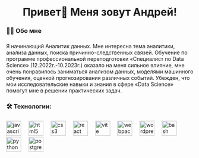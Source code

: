 
###

<h1 align="center">Привет👋 Меня зовут Андрей!</h1>

###

<h3 align="left">👩‍💻  Обо мне</h3>

###

<p align="left">Я начинающий Аналитик данных. Мне интересна тема аналитики, анализа данных, поиска причинно-следственных связей. Обучение по программе профессиональной переподготовки «Cпециалист по Data Science» (12.2022г.-10.2023г.) оказало на меня сильное влияние, мне очень понравилось заниматься анализом данных, моделями машинного обучения, оценкой прогнозирования различных событий.
Убежден, что мои исследовательские навыки и знания в сфере «Data Science» помогут мне в решении практических задач.</p>

###

<h3 align="left">🛠 Технологии:</h3>

###

<div align="left">
  <img src="https://cdn.jsdelivr.net/gh/devicons/devicon/icons/javascript/javascript-original.svg" height="40" alt="javascript logo"  />
  <img width="12" />
  <img src="https://cdn.jsdelivr.net/gh/devicons/devicon/icons/html5/html5-original.svg" height="40" alt="html5 logo"  />
  <img width="12" />
  <img src="https://cdn.jsdelivr.net/gh/devicons/devicon/icons/css3/css3-original.svg" height="40" alt="css3 logo"  />
  <img width="12" />
  <img src="https://cdn.jsdelivr.net/gh/devicons/devicon/icons/react/react-original.svg" height="40" alt="react logo"  />
  <img width="12" />
  <img src="https://skillicons.dev/icons?i=vite" height="40" alt="vite logo"  />
  <img width="12" />
  <img src="https://cdn.simpleicons.org/webpack/8DD6F9" height="40" alt="webpack logo"  />
  <img width="12" />
  <img src="https://skillicons.dev/icons?i=wordpress" height="40" alt="wordpress logo"  />
  <img width="12" />
  <img src="https://cdn.simpleicons.org/gnubash/4EAA25" height="40" alt="bash logo"  />
  <img width="12" />
  <img src="https://skillicons.dev/icons?i=py" height="40" alt="python logo"  />
  <img width="12" />
  <img src="https://skillicons.dev/icons?i=postgres" height="40" alt="postgresql logo"  />
</div>

